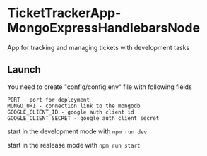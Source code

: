 # TicketTrackerApp-MongoExpressHandlebarsNode

App for tracking and managing tickets with development tasks 

## Launch 

You need to create "config/config.env" file with following fields
```
PORT - port for deployment
MONGO_URI - connection link to the mongodb
GOOGLE_CLIENT_ID - google auth client id
GOOGLE_CLIENT_SECRET - google auth client secret
```

start in the development mode with 
```npm run dev```

start in the realease mode with 
```npm run start```
